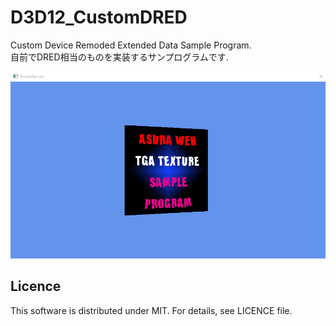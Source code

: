 ﻿# D3D12_CustomDRED
Custom Device Remoded Extended Data Sample Program.  
自前でDRED相当のものを実装するサンプログラムです.  

![キャプチャー画像](./result.png)


Licence
--------------------

This software is distributed under MIT. For details, see LICENCE file.
